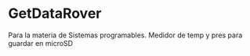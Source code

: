 # GetDataRover
Para la materia de Sistemas programables. Medidor de temp y pres para guardar en microSD
